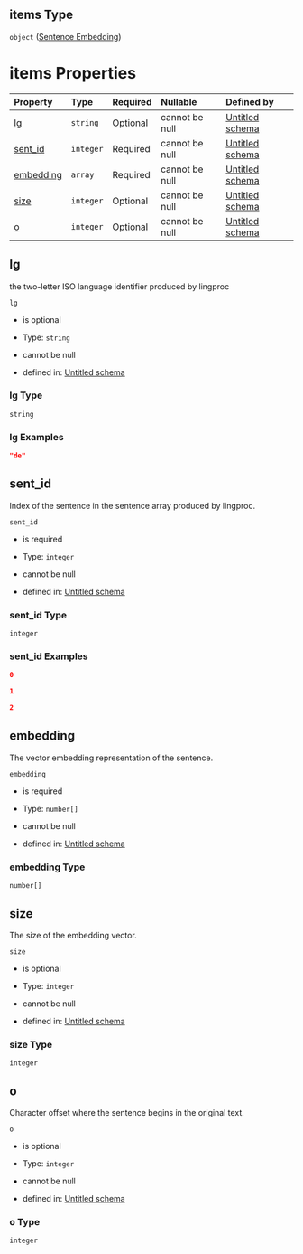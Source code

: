 ## items Type

`object` ([Sentence Embedding](embeddings-sentence-definitions-sentence-embeddings-sentence-embedding.md))

# items Properties

| Property                | Type      | Required | Nullable       | Defined by                                                                                                                                                                                                                                                    |
| :---------------------- | :-------- | :------- | :------------- | :------------------------------------------------------------------------------------------------------------------------------------------------------------------------------------------------------------------------------------------------------------ |
| [lg](#lg)               | `string`  | Optional | cannot be null | [Untitled schema](embeddings-sentence-definitions-sentence-embeddings-sentence-embedding-properties-lg.md "https://impresso.github.io/impresso-schemas/json/embeddings/embeddings-sentence.schema.json#/definitions/sents/items/properties/lg")               |
| [sent\_id](#sent_id)    | `integer` | Required | cannot be null | [Untitled schema](embeddings-sentence-definitions-sentence-embeddings-sentence-embedding-properties-sent_id.md "https://impresso.github.io/impresso-schemas/json/embeddings/embeddings-sentence.schema.json#/definitions/sents/items/properties/sent_id")     |
| [embedding](#embedding) | `array`   | Required | cannot be null | [Untitled schema](embeddings-sentence-definitions-sentence-embeddings-sentence-embedding-properties-embedding.md "https://impresso.github.io/impresso-schemas/json/embeddings/embeddings-sentence.schema.json#/definitions/sents/items/properties/embedding") |
| [size](#size)           | `integer` | Optional | cannot be null | [Untitled schema](embeddings-sentence-definitions-sentence-embeddings-sentence-embedding-properties-size.md "https://impresso.github.io/impresso-schemas/json/embeddings/embeddings-sentence.schema.json#/definitions/sents/items/properties/size")           |
| [o](#o)                 | `integer` | Optional | cannot be null | [Untitled schema](embeddings-sentence-definitions-sentence-embeddings-sentence-embedding-properties-o.md "https://impresso.github.io/impresso-schemas/json/embeddings/embeddings-sentence.schema.json#/definitions/sents/items/properties/o")                 |

## lg

the two-letter ISO language identifier produced by lingproc

`lg`

*   is optional

*   Type: `string`

*   cannot be null

*   defined in: [Untitled schema](embeddings-sentence-definitions-sentence-embeddings-sentence-embedding-properties-lg.md "https://impresso.github.io/impresso-schemas/json/embeddings/embeddings-sentence.schema.json#/definitions/sents/items/properties/lg")

### lg Type

`string`

### lg Examples

```json
"de"
```

## sent\_id

Index of the sentence in the sentence array produced by lingproc.

`sent_id`

*   is required

*   Type: `integer`

*   cannot be null

*   defined in: [Untitled schema](embeddings-sentence-definitions-sentence-embeddings-sentence-embedding-properties-sent_id.md "https://impresso.github.io/impresso-schemas/json/embeddings/embeddings-sentence.schema.json#/definitions/sents/items/properties/sent_id")

### sent\_id Type

`integer`

### sent\_id Examples

```json
0
```

```json
1
```

```json
2
```

## embedding

The vector embedding representation of the sentence.

`embedding`

*   is required

*   Type: `number[]`

*   cannot be null

*   defined in: [Untitled schema](embeddings-sentence-definitions-sentence-embeddings-sentence-embedding-properties-embedding.md "https://impresso.github.io/impresso-schemas/json/embeddings/embeddings-sentence.schema.json#/definitions/sents/items/properties/embedding")

### embedding Type

`number[]`

## size

The size of the embedding vector.

`size`

*   is optional

*   Type: `integer`

*   cannot be null

*   defined in: [Untitled schema](embeddings-sentence-definitions-sentence-embeddings-sentence-embedding-properties-size.md "https://impresso.github.io/impresso-schemas/json/embeddings/embeddings-sentence.schema.json#/definitions/sents/items/properties/size")

### size Type

`integer`

## o

Character offset where the sentence begins in the original text.

`o`

*   is optional

*   Type: `integer`

*   cannot be null

*   defined in: [Untitled schema](embeddings-sentence-definitions-sentence-embeddings-sentence-embedding-properties-o.md "https://impresso.github.io/impresso-schemas/json/embeddings/embeddings-sentence.schema.json#/definitions/sents/items/properties/o")

### o Type

`integer`
